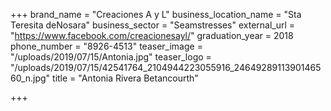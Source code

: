 +++
brand_name = "Creaciones A y L"
business_location_name = "Sta Teresita deNosara"
business_sector = "Seamstresses"
external_url = "https://www.facebook.com/creacionesayl/"
graduation_year = 2018
phone_number = "8926-4513"
teaser_image = "/uploads/2019/07/15/Antonia.jpg"
teaser_logo = "/uploads/2019/07/15/42541764_2104944223055916_2464928911390146560_n.jpg"
title = "Antonia Rivera Betancourth"

+++
